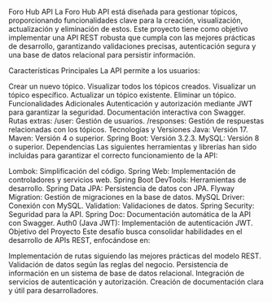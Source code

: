 Foro Hub API
La Foro Hub API está diseñada para gestionar tópicos, proporcionando funcionalidades clave para la creación, visualización, actualización y eliminación de estos. Este proyecto tiene como objetivo implementar una API REST robusta que cumpla con las mejores prácticas de desarrollo, garantizando validaciones precisas, autenticación segura y una base de datos relacional para persistir información.

Características Principales
La API permite a los usuarios:

Crear un nuevo tópico.
Visualizar todos los tópicos creados.
Visualizar un tópico específico.
Actualizar un tópico existente.
Eliminar un tópico.
Funcionalidades Adicionales
Autenticación y autorización mediante JWT para garantizar la seguridad.
Documentación interactiva con Swagger.
Rutas extras:
/user: Gestión de usuarios.
/responses: Gestión de respuestas relacionadas con los tópicos.
Tecnologías y Versiones
Java: Versión 17.
Maven: Versión 4 o superior.
Spring Boot: Versión 3.2.3.
MySQL: Versión 8 o superior.
Dependencias
Las siguientes herramientas y librerías han sido incluidas para garantizar el correcto funcionamiento de la API:

Lombok: Simplificación del código.
Spring Web: Implementación de controladores y servicios web.
Spring Boot DevTools: Herramientas de desarrollo.
Spring Data JPA: Persistencia de datos con JPA.
Flyway Migration: Gestión de migraciones en la base de datos.
MySQL Driver: Conexión con MySQL.
Validation: Validaciones de datos.
Spring Security: Seguridad para la API.
Spring Doc: Documentación automática de la API con Swagger.
Auth0 (Java JWT): Implementación de autenticación JWT.
Objetivo del Proyecto
Este desafío busca consolidar habilidades en el desarrollo de APIs REST, enfocándose en:

Implementación de rutas siguiendo las mejores prácticas del modelo REST.
Validación de datos según las reglas del negocio.
Persistencia de información en un sistema de base de datos relacional.
Integración de servicios de autenticación y autorización.
Creación de documentación clara y útil para desarrolladores.
